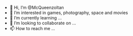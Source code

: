 - 👋 Hi, I’m @McQueenzoltan
- 👀 I’m interested in games, photography, space and movies
- 🌱 I’m currently learning ...
- 💞️ I’m looking to collaborate on ...
- 📫 How to reach me ...

<!---
McQueenzoltan/McQueenzoltan is a ✨ special ✨ repository because its `README.md` (this file) appears on your GitHub profile.
You can click the Preview link to take a look at your changes.
--->

